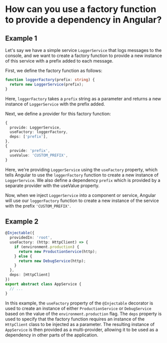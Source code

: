 # How can you use a factory function to provide a dependency in Angular?

## Example 1
Let's say we have a simple service `LoggerService` that logs messages to the console, and we want to create a factory function to provide a new instance of this service with a prefix added to each message.

First, we define the factory function as follows:

```typescript
function loggerFactory(prefix: string) {
  return new LoggerService(prefix);
}
```
Here, `loggerFactory` takes a `prefix` string as a parameter and returns a new instance of `LoggerService` with the prefix added.

Next, we define a provider for this factory function:

```typescript
{
  provide: LoggerService,
  useFactory: loggerFactory,
  deps: ['prefix'],
},
{
  provide: 'prefix',
  useValue: 'CUSTOM_PREFIX',
}
```
Here, we're providing `LoggerService` using the `useFactory` property, which tells Angular to use the `loggerFactory` function to create a new instance of `LoggerService`. We also define a dependency `prefix` which is provided by a separate provider with the useValue property.

Now, when we inject `LoggerService` into a component or service, Angular will use our `loggerFactory` function to create a new instance of the service with the prefix `'CUSTOM_PREFIX'`.

## Example 2

```typescript
@Injectable({
  providedIn: 'root',
  useFactory: (http: HttpClient) => {
    if (environment.production) {
      return new ProductionService(http);
    } else {
      return new DebugService(http);
    }
  },
  deps: [HttpClient]
})
export abstract class AppService {
  // ...
}
```
In this example, the `useFactory` property of the `@Injectable` decorator is used to create an instance of either `ProductionService` or `DebugService` based on the value of the `environment.production` flag. The `deps` property is used to specify that the factory function requires an instance of the `HttpClient` class to be injected as a parameter. The resulting instance of `AppService` is then provided as a multi-provider, allowing it to be used as a dependency in other parts of the application.
